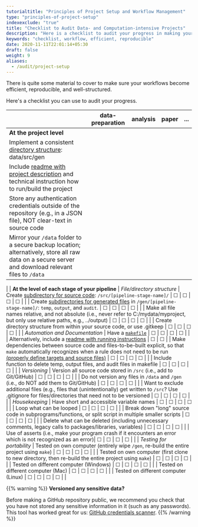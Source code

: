 ```yaml
---
tutorialtitle: "Principles of Project Setup and Workflow Management"
type: "principles-of-project-setup"
indexexclude: "true"
title: "Checklist to Audit Data- and Computation-intensive Projects"
description: "Here is a checklist to audit your progress in making your workflows efficient, reproducible, and well-structured."
keywords: "checklist, workflow, efficient, reproducible"
date: 2020-11-11T22:01:14+05:30
draft: false
weight: 9
aliases:
  - /audit/project-setup
---
```


There is quite some material to cover to make sure your workflows
become efficient, reproducible, and well-structured.

Here's a checklist you can use to audit your progress.

<!--
| Makefile available at the root of the project (tying together individual makefiles) | &#9744;        | &#9744;     | &#9744;     | &#9744; |    |
-->

|                                                                         | data-preparation | analysis    | paper       | ...     |
| ------------------------------------------------------------------------|:--------------:|:-----------:|:-----------:|:-------:|
| **At the project level**
| Implement a consistent [directory structure](../directories/#working-example): data/src/gen
| Include [readme with project description](../documenting-code/#main-project-documentation) and technical instruction how to run/build the project
| Store any authentication credentials outside of the repository (e.g., in a JSON file), NOT clear-text in source code
| Mirror your `/data` folder to a secure backup location; alternatively, store all raw data on a secure server and download relevant files to `/data`
|
| **At the level of each stage of your pipeline**
| *File/directory structure*
| Create [subdirectory for source code](../directories/#working-example): `/src/[pipeline-stage-name]/` | &#9744;        | &#9744;     | &#9744;     | &#9744; |    |
| Create [subdirectories for generated files](../directories/#working-example) in `/gen/[pipeline-stage-name]/`: `temp`, `output`, and `audit`. | &#9744;        | &#9744;     | &#9744;     | &#9744; |    |
| Make all file names relative, and not absolute (i.e., never refer to C:/mydata/myproject, but only use relative paths, e.g., ../output) | &#9744;        | &#9744;     | &#9744;     | &#9744; |    |
| Create directory structure from within your source code, or use .gitkeep | &#9744;        | &#9744;     | &#9744;     | &#9744; |    |
| *Automation and Documentation*
| Have a [`makefile`](../automation) | &#9744;        | &#9744;     | &#9744;     | &#9744; |    |
| Alternatively, include a [readme with running instructions](../automation/#are-there-alternatives-to-make) | &#9744;        | &#9744;     |
| Make dependencies between source code and files-to-be-built explicit, so that `make` automatically recognizes when a rule does not need to be run [(properly define targets and source files)](../automation) | &#9744;        | &#9744;     | &#9744;     | &#9744; |    |
| Include function to delete temp, output files, and audit files in makefile | &#9744;        | &#9744;     | &#9744;     | &#9744; |    |
| *Versioning*
| Version all source code stored in `/src` (i.e., add to Git/GitHub) | &#9744;        | &#9744;     | &#9744;     | &#9744; |    |
| Do not version any files in `/data` and `/gen` (i.e., do NOT add them to Git/GitHub) | &#9744;        | &#9744;     | &#9744;     | &#9744; |    |
| Want to exclude additional files (e.g., files that (unintentionally) get written to `/src`? Use .gitignore for files/directories that need not to be versioned | &#9744;        | &#9744;     | &#9744;     | &#9744; |    |
| *Housekeeping*
| Have short and accessible variable names | &#9744;        | &#9744;     | &#9744;     | &#9744; |    |
| Loop what can be looped | &#9744;        | &#9744;     | &#9744;     | &#9744; |    |
| Break down "long" source code in subprograms/functions, or split script in multiple smaller scripts | &#9744;        | &#9744;     | &#9744;     | &#9744; |    |
| Delete what can be deleted (including unnecessary comments, legacy calls to packages/libraries, variables) | &#9744;        | &#9744;     | &#9744;     | &#9744; |    |
| Use of asserts (i.e., make your program crash if it encounters an error which is not recognized as an error)| &#9744;        | &#9744;     | &#9744;     | &#9744; |    |
| *Testing for portability*
| Tested on own computer (entirely wipe `/gen`, re-build the entire project using `make`) | &#9744;        | &#9744;     | &#9744;     | &#9744; |    |
| Tested on own computer (first clone to new directory, then re-build the entire project using `make`) | &#9744;        | &#9744;     | &#9744;     | &#9744; |    |
| Tested on different computer (Windows) | &#9744;        | &#9744;     | &#9744;     | &#9744; |    |
| Tested on different computer (Mac) | &#9744;        | &#9744;     | &#9744;     | &#9744; |    |
| Tested on different computer (Linux) | &#9744;        | &#9744;     | &#9744;     | &#9744; |    |


{{% warning %}}
**Versioned any sensitive data?**

Before making a GitHub repository public, we recommend you check that you have not stored any sensitive information in it (such as any passwords).
This tool has worked great for us: [GitHub credentials scanner](https://geekflare.com/github-credentials-scanner/).
{{% /warning %}}
